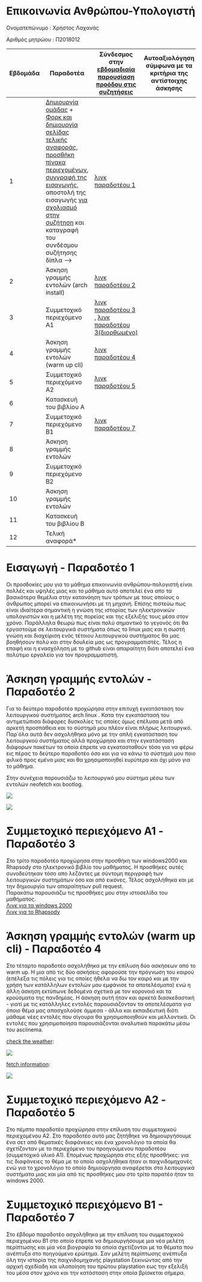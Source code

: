 # Επικοινωνία Ανθρώπου-Υπολογιστή
Ονοματεπώνυμο : Χρήστος Λαχανάς

Αριθμός μητρώου : Π2018012

| Εβδομάδα | Παραδοτέα | Σύνδεσμος στην [εβδομαδιαία παρουσίαση προόδου στις συζητήσεις](https://github.com/courses-ionio/help/discussions/categories/show-and-tell) | Αυτοαξιολόγηση σύμφωνα με τα κριτήρια της αντίστοιχης άσκησης |
| --- | --- | --- | --- |
| 1 |  [Δημιουργία ομάδας](https://github.com/courses-ionio/hci/discussions/1794) + [Φορκ και δημιουργία σελίδας τελικής αναφοράς](https://courses-ionio.github.io/help/guide/), [προσθήκη πίνακα περιεχομένων](https://raw.githubusercontent.com/courses-ionio/hci/master/README.md), [συγγραφή της εισαγωγής](https://courses-ionio.github.io/help/intro/), αποστολή της εισαγωγής [για σχολιασμό στην συζήτηση](https://github.com/courses-ionio/help/discussions/categories/show-and-tell) και καταγραφή του συνδέσμου συζήτησης δίπλα --> | [λινκ παραδοτέου 1](https://github.com/courses-ionio/help/discussions/888) | |
| 2 | Άσκηση γραμμής εντολών (arch install) |[λινκ παραδοτέου 2](https://github.com/courses-ionio/help/discussions/1163) | |
| 3 | Συμμετοχικό περιεχόμενο A1 |[λινκ παραδοτέου 3](https://github.com/courses-ionio/help/discussions/1219) , [λινκ παραδοτέου 3(διορθωμένο)](https://github.com/courses-ionio/help/discussions/1260)| |
| 4 | Άσκηση γραμμής εντολών (warm up cli) |[λινκ παραδοτέου 4](https://github.com/courses-ionio/help/discussions/1313)| |
| 5 | Συμμετοχικό περιεχόμενο A2 |[λινκ παραδοτέου 5](https://github.com/courses-ionio/help/discussions/1556) | |
| 6 | Κατασκευή του βιβλίου Α | | |
| 7 | Συμμετοχικό περιεχόμενο B1 |[λινκ παραδοτέου 7](https://github.com/courses-ionio/help/discussions/1695) | |
| 8 | Άσκηση γραμμής εντολών | | |
| 9 | Συμμετοχικό περιεχόμενο B2 | | |
| 10 | Άσκηση γραμμής εντολών | | |
| 11 | Κατασκευή του βιβλίου Β | | |
| 12 | Τελική αναφορά* | | |

 # Εισαγωγή - Παραδοτέο 1
 Οι προσδοκίες μου για το μάθημα επικοινωνία ανθρώπου-πολογιστή είναι πολλές και υψηλές μιας και το μάθημα αυτό αποτελεί ένα απο τα βασικότερα θεμέλια 
 στην κατανόηση των τρόπων με τους οποίους ο άνθρωπος μπορεί να επικοινωνήσει με τη μηχανή. Επίσης πιστεύω πως είναι ιδιαίτερα σημαντική η γνώση της ιστορίας
 των ηλεκτρονικών υπολογιστών και η μελέτη της πορείας και της εξελιξής τους μέσα στον χρόνο.
 Παράλληλα θεωρώ πως είναι πολύ σημαντικό το γεγονός ότι θα 
 εργαστούμε σε λειτουργικά συστήματα όπως το linux μιας και η σωστή γνώση και διαχείριση ενός τέτοιου λειτουργικού συστήματος θα μας βοηθήσουν πολύ και στην
 δουλεία μας ως προγραμματιστές. Τέλος η επαφή και η ενασχόληση με το github είναι απαραίτητη διότι αποτελεί
 ένα πολύτιμο εργαλείο για τον προγραμματιστή.

# Άσκηση γραμμής εντολών - Παραδοτέο 2
Για το δεύτερο παραδοτέο προχώρησα στην επιτυχή εγκατάσταση του λειτουργικού συστήματος arch linux . Κατα την εγκατάστασή του αντιμετώπισα διάφορες δυσκολίες τις οποίες όμως επέλυσα μετά από αρκετή προσπάθεια και το σύστημά μου πλέον είναι πλήρως λειτουργικό. Παρ΄όλα αυτά δεν ασχολήθηκα μόνο με την απλή εγκατάσταση του λειτουργκού συστήματος αλλά προχώρησα και στην εγκατάσταση διάφορων πακέτων τα οποία έπρεπε να εγκατασταθούν τόσο για να φέρω εις πέρας το δεύτερο παραδοτέο όσο και για να κάνω το σύστημά μου ποιο φιλικό προς εμένα μιας και θα χρησιμοποιηθεί ευρύτερα και όχι μόνο για το μάθημα.

Στην συνέχεια παρουσιάζω το λειτουργικό μου σύστημα μέσω των εντολών neofetch και bootlog.

<a href="https://asciinema.org/a/kD3Ai7UQdS3VNRlAbrnjYx6ik" target="_blank"><img src="https://asciinema.org/a/kD3Ai7UQdS3VNRlAbrnjYx6ik.svg" /></a>

<a href="https://asciinema.org/a/n6zjtWyjE8VvcvdpVxEWyyKwH" target="_blank"><img src="https://asciinema.org/a/n6zjtWyjE8VvcvdpVxEWyyKwH.svg" /></a>

# Συμμετοχικό περιεχόμενο A1 - Παραδοτέο 3
Στο τρίτο παραδοτέο προχώρησα στην προσθήκη των windows2000 και Rhapsody στο ηλεκτρονικό βιβλίο του μαθήματος.
Η προσθήκες αυτές συνοδεύτηκαν τόσο απο λεζάντες με σύντομη περιγραφή των λειτουργικών συστημάτων όσο και από εικόνες.
Τέλος ασχολήθηκα και με την δημιουργία των απαραίτητων pull request.                                                                         
Παρακάτω παρουσιάζω τις προσθήκες μου στην ιστοσελίδα του μαθήματος.                                                         
[Λινκ για τα windows 2000](https://invicta-team-project.netlify.app/gallery/windows2000/?fbclid=IwAR21nAZ0z5TGrG01HGQd6KZMi4K39fSPNmHjRgy0Au-3hfy15K4cz7iwXqw)      
[Λινκ για το Rhapsody](https://invicta-team-project.netlify.app/gallery/rhapsody/?fbclid=IwAR2OyJ0U6biAgMvWZFGMzm9AF_xbRyOL0HhhqeJedcXKcqWOgbFz1BmFB4E)

# Άσκηση γραμμής εντολών (warm up cli) - Παραδοτέο 4
Στο τέταρτο παραδοτέο ασχολήθηκα με την επίλυση δύο ασκήσεων από το warm up. Η μια από τις δύο ασκήσεις αφορούσε την πρόγνωση του καιρού (επέλεξα τις πόλεις για τις οποίες ήθελα να δω τον καιρό και με την χρήση των κατάλληλων εντολών μου εμφάνισε τα αποτελέσματα) ενώ η άλλη άσκηση εκτύπωνε δεδομένα σχετικά με τον κορονοιό και τα κρούσματα της πανδημίας. Η άσκηση αυτή ήταν και αρκετά διασκεδαστική - γιατί με τις κατάλληλες εντολές παρουσιάζονταν τα αποτελέσματα για όποιο θέμα μας απασχολούσε άμμεσα - άλλα και εκπαιδευτική διότι μάθαμε νέες εντολές που σίγουρα θα χρησιμοποιηθούν και μελλοντικά. Οι εντολές που χρησιμοποίησα παρουσιάζονται αναλυτικά παρακάτω μέσω του asciinema.

[check the weather](https://github.com/chubin/wttr.in):

<a href="https://asciinema.org/a/e59zjFMIoWl39gBT0udJo6VUy" target="_blank"><img src="https://asciinema.org/a/e59zjFMIoWl39gBT0udJo6VUy.svg" /></a>

[fetch information](https://github.com/chubin/awesome-console-services):

<a href="https://asciinema.org/a/PSkj8rLP6ujJR5XzNgHUemYy8" target="_blank"><img src="https://asciinema.org/a/PSkj8rLP6ujJR5XzNgHUemYy8.svg" /></a>

# Συμμετοχικό περιεχόμενο A2 - Παραδοτέο 5
Στο πέμπτο παραδοτέο προχώρησα στην επίλυση του συμμετοχικού περιεχομένου Α2. Στο παραδοτέο αυτό μας ζητήθηκε να δημιουργήσουμε ένα σετ από θεματικές διαφάνειες και ένα χρονολόγιο τα οποία θα σχετίζονταν με το περιεχόμενο του προηγούμενου παραδοτέου (συμμετοχικό υλικό Α1). Επομένως προχώρησα στις εξής προσθήκες: για τις διαφάνειες το θέμα με το οποίο ασχολήθηκα ήταν οι παιχνιδομηχανές ενώ για το χρονολόγιο το οποίο δημιούργησα αναφέρεται στα λειτουργικά συστήματα μιας και μία από τις προσθήκες μου στο τρίτο παρατέο ήταν το windows 2000.

# Συμμετοχικό περιεχόμενο Β1 - Παραδοτέο 7
Στο έβδομο παραδοτέο ασχολήθηκα με την επίλυση του συμμετοχικού περιεχομένου Β1 στο οποίο έπρεπε να δημιουργήσουμε μια νέα μελέτη περίπτωσης και μία νέα βιογραφία τα οποία σχετίζονται με τα θέματα που ανέπτυξα στο ποηγούμενο ερώτημα. Σαν μελέτη περίπτωσης ανέπτυξα όλη την ιστορία της παιχνιδομηχανής playstation ξεκινώντας από την αρχική σχεδίαδη και υλοποίηση του πρώτου playstation εως την εξελιξή του μέσα στον χρόνο και την κατάσταση στην οποία βρίσκεται σήμερα.
